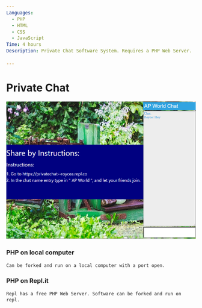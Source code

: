 ```yaml
---
Languages:
  - PHP
  - HTML
  - CSS
  - JavaScript
Time: 4 hours
Description: Private Chat Software System. Requires a PHP Web Server.

---
```

# Private Chat 
![Home Page](HomePage.PNG)
### PHP on local computer
```
Can be forked and run on a local computer with a port open.
```
### PHP on Repl.it
```
Repl has a free PHP Web Server. Software can be forked and run on repl.
```

